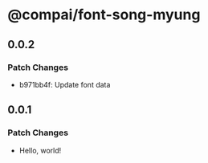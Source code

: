 # @compai/font-song-myung

## 0.0.2

### Patch Changes

- b971bb4f: Update font data

## 0.0.1

### Patch Changes

- Hello, world!
